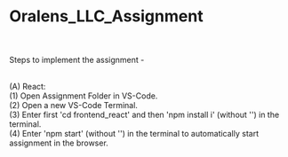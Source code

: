 # Oralens_LLC_Assignment<br/><br/>

Steps to implement the assignment -<br/><br/>

(A) React:<br/>
(1) Open Assignment Folder in VS-Code.<br/>
(2) Open a new VS-Code Terminal.<br/>
(3) Enter first 'cd frontend_react' and then 'npm install i' (without '') in the terminal.<br/>
(4) Enter 'npm start' (without '') in the terminal to automatically start assignment in the browser.<br/>
